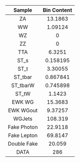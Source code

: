 |Sample|Bin Content| 
|:-----------:|:-----------:| 
|ZA|13.1863| 
|WW|1.09124| 
|WZ|0| 
|ZZ|0| 
|TTA|6.3251| 
|ST_s|0.158195| 
|ST_t|3.30055| 
|ST_tbar|0.867841| 
|ST_tbarW|0.745898| 
|ST_tW|1.1423| 
|EWK WG|15.3683| 
|EWK WGout|9.37257| 
|WGJets|108.319| 
|Fake Photon|22.9118| 
|Fake Lepton|69.8147| 
|Double Fake|20.059| 
|DATA|286| 
